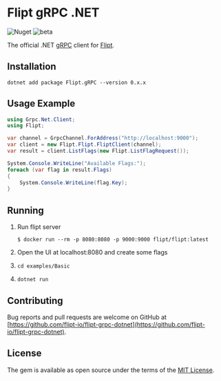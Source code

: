 # Flipt gRPC .NET

![Nuget](https://img.shields.io/nuget/v/flipt.grpc)
![beta](https://img.shields.io/badge/status-beta-yellow)

The official .NET [gRPC](https://grpc.io/) client for [Flipt](https://github.com/flipt-io/flipt).

## Installation

```shell
dotnet add package Flipt.gRPC --version 0.x.x
```

## Usage Example

```csharp
using Grpc.Net.Client;
using Flipt;

var channel = GrpcChannel.ForAddress("http://localhost:9000");
var client = new Flipt.Flipt.FliptClient(channel);
var result = client.ListFlags(new Flipt.ListFlagRequest());

System.Console.WriteLine("Available Flags:");
foreach (var flag in result.Flags)
{
    System.Console.WriteLine(flag.Key);
}
```

## Running

1. Run flipt server

   `$ docker run --rm -p 8080:8080 -p 9000:9000 flipt/flipt:latest`
2. Open the UI at localhost:8080 and create some flags
3. `cd examples/Basic`
4. `dotnet run`

## Contributing

Bug reports and pull requests are welcome on GitHub at [https://github.com/flipt-io/flipt-grpc-dotnet](https://github.com/flipt-io/flipt-grpc-dotnet).

## License

The gem is available as open source under the terms of the [MIT License](https://opensource.org/licenses/MIT).
